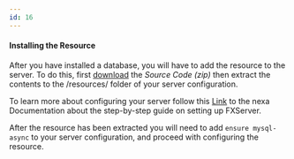 ```yaml
---
id: 16
---
```

#### Installing the Resource

 After you have installed a database, you will have to add the resource to the server. To do this, first  [download](https://github.com/brouznouf/nexa-mysql-async/releases) the *Source Code (zip)* then extract the contents to the /resources/ folder of your server configuration.

To learn more about configuring your server follow this [Link](https://docs.nexa.net/docs/server-manual/setting-up-a-server/) to the nexa Documentation about the step-by-step guide on setting up FXServer.

After the resource has been extracted you will need to add `ensure mysql-async` to your server configuration, and proceed with configuring the resource. 